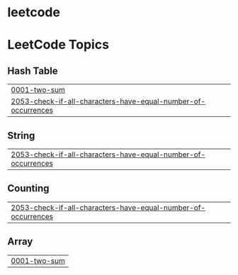 # leetcode
<!---LeetCode Topics Start-->
# LeetCode Topics
## Hash Table
|  |
| ------- |
| [0001-two-sum](https://github.com/mdkmscsepust/leetcode/tree/master/0001-two-sum) |
| [2053-check-if-all-characters-have-equal-number-of-occurrences](https://github.com/mdkmscsepust/leetcode/tree/master/2053-check-if-all-characters-have-equal-number-of-occurrences) |
## String
|  |
| ------- |
| [2053-check-if-all-characters-have-equal-number-of-occurrences](https://github.com/mdkmscsepust/leetcode/tree/master/2053-check-if-all-characters-have-equal-number-of-occurrences) |
## Counting
|  |
| ------- |
| [2053-check-if-all-characters-have-equal-number-of-occurrences](https://github.com/mdkmscsepust/leetcode/tree/master/2053-check-if-all-characters-have-equal-number-of-occurrences) |
## Array
|  |
| ------- |
| [0001-two-sum](https://github.com/mdkmscsepust/leetcode/tree/master/0001-two-sum) |
<!---LeetCode Topics End-->